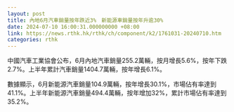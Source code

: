 ```yaml
---
layout: post
title: 內地6月汽車銷量按年跌近3%　新能源車銷量按年升逾30%
date: 2024-07-10 16:00:31.000000000 +08:00
link: https://news.rthk.hk/rthk/ch/component/k2/1761031-20240710.htm
categories: rthk
---
```


中國汽車工業協會公布，6月內地汽車銷量255.2萬輛，按月增長5.6%，按年下跌2.7%。上半年累計汽車銷量1404.7萬輛，按年增長6.1%。

數據顯示，6月新能源汽車銷量104.9萬輛，按年增長30.1%，市場佔有率達到41.1%。上半年新能源汽車銷量494.4萬輛，按年增加32%，累計市場佔有率達到35.2%。
